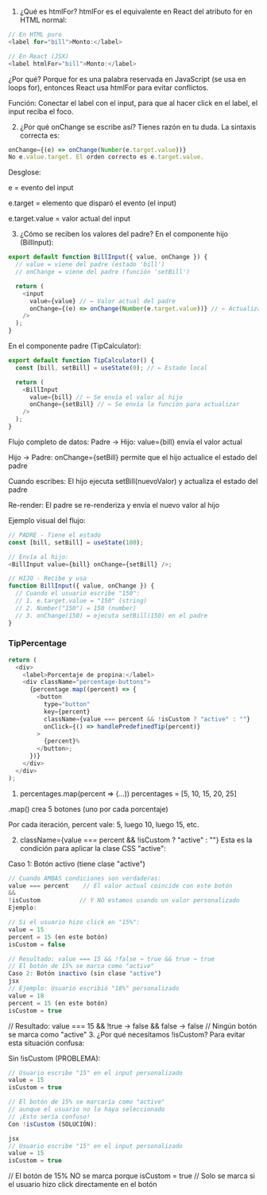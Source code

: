 1. ¿Qué es htmlFor?
   htmlFor es el equivalente en React del atributo for en HTML normal:

```js
// En HTML puro
<label for="bill">Monto:</label>

// En React (JSX)
<label htmlFor="bill">Monto:</label>
```

¿Por qué? Porque for es una palabra reservada en JavaScript (se usa en loops for), entonces React usa htmlFor para evitar conflictos.

Función: Conectar el label con el input, para que al hacer click en el label, el input reciba el foco.

2. ¿Por qué onChange se escribe así?
   Tienes razón en tu duda. La sintaxis correcta es:

```js
onChange={(e) => onChange(Number(e.target.value))}
No e.value.target. El orden correcto es e.target.value.
```

Desglose:

e = evento del input

e.target = elemento que disparó el evento (el input)

e.target.value = valor actual del input

3. ¿Cómo se reciben los valores del padre?
   En el componente hijo (BillInput):

```js
export default function BillInput({ value, onChange }) {
  // value = viene del padre (estado 'bill')
  // onChange = viene del padre (función 'setBill')

  return (
    <input
      value={value} // ← Valor actual del padre
      onChange={(e) => onChange(Number(e.target.value))} // ← Actualiza al padre
    />
  );
}
```

En el componente padre (TipCalculator):

```js
export default function TipCalculator() {
  const [bill, setBill] = useState(0); // ← Estado local

  return (
    <BillInput
      value={bill} // ← Se envía el valor al hijo
      onChange={setBill} // ← Se envía la función para actualizar
    />
  );
}
```

Flujo completo de datos:
Padre → Hijo: value={bill} envía el valor actual

Hijo → Padre: onChange={setBill} permite que el hijo actualice el estado del padre

Cuando escribes: El hijo ejecuta setBill(nuevoValor) y actualiza el estado del padre

Re-render: El padre se re-renderiza y envía el nuevo valor al hijo

Ejemplo visual del flujo:

```js
// PADRE - Tiene el estado
const [bill, setBill] = useState(100);

// Envía al hijo:
<BillInput value={bill} onChange={setBill} />;

// HIJO - Recibe y usa
function BillInput({ value, onChange }) {
  // Cuando el usuario escribe "150":
  // 1. e.target.value = "150" (string)
  // 2. Number("150") = 150 (number)
  // 3. onChange(150) = ejecuta setBill(150) en el padre
}
```

### TipPercentage

```js
return (
  <div>
    <label>Porcentaje de propina:</label>
    <div className="percentage-buttons">
      {percentage.map((percent) => {
        <button
          type="button"
          key={percent}
          className={value === percent && !isCustom ? "active" : ""}
          onClick={() => handlePredefinedTip(percent)}
        >
          {percent}%
        </button>;
      })}
    </div>
  </div>
);
```

1. percentages.map(percent => (...))
percentages = [5, 10, 15, 20, 25]

.map() crea 5 botones (uno por cada porcentaje)

Por cada iteración, percent vale: 5, luego 10, luego 15, etc.

2. className={value === percent && !isCustom ? "active" : ""}
Esta es la condición para aplicar la clase CSS "active":

Caso 1: Botón activo (tiene clase "active")

``` jsx
// Cuando AMBAS condiciones son verdaderas:
value === percent    // El valor actual coincide con este botón
&& 
!isCustom           // Y NO estamos usando un valor personalizado
Ejemplo:
```
```jsx
// Si el usuario hizo click en "15%":
value = 15
percent = 15 (en este botón)
isCustom = false

// Resultado: value === 15 && !false → true && true → true
// El botón de 15% se marca como "active"
Caso 2: Botón inactivo (sin clase "active")
jsx
// Ejemplo: Usuario escribió "18%" personalizado
value = 18
percent = 15 (en este botón)  
isCustom = true
```
// Resultado: value === 15 && !true → false && false → false
// Ningún botón se marca como "active"
3. ¿Por qué necesitamos !isCustom?
Para evitar esta situación confusa:

Sin !isCustom (PROBLEMA):

```jsx
// Usuario escribe "15" en el input personalizado
value = 15
isCustom = true

// El botón de 15% se marcaría como "active" 
// aunque el usuario no lo haya seleccionado
// ¡Esto sería confuso!
Con !isCustom (SOLUCIÓN):

jsx
// Usuario escribe "15" en el input personalizado
value = 15
isCustom = true
```
// El botón de 15% NO se marca porque isCustom = true
// Solo se marca si el usuario hizo click directamente en el botón